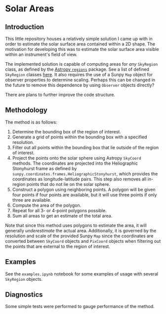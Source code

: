 # Solar Areas

## Introduction

This little repository houses a relatively simple solution I came up with in order to estimate the solar surface area contained within a 2D shape.
The motivation for developing this was to estimate the solar surface area visible within an instrument's field of view.

The implemented solution is capable of computing areas for *any* `SkyRegion` class, as defined by the [Astropy `regions`](https://astropy-regions.readthedocs.io/en/stable/#) package.
See a list of defined `SkyRegion` classes [here](https://astropy-regions.readthedocs.io/en/stable/shapes.html).
It also requires the use of a Sunpy `Map` object for observer properties to determine scaling.
Perhaps this can be changed in the future to remove this dependence by using `Observer` objects directly?

There are plans to further improve the code structure.


## Methodology

The method is as follows:
1. Determine the bounding box of the region of interest.
2. Generate a grid of points within the bounding box with a specified resolution.
3. Filter out all points within the bounding box that lie outside of the region of interest.
4. Project the points onto the solar sphere using Astropy `SkyCoord` methods. The coordinates are projected into the Heliographic Stonyhurst frame as defined by `sunpy.coordinates.frames.HeliographicStonyhurst`, which provides the coordinates as longitude-latitude pairs. This step also removes all in-region points that do not lie on the solar sphere.
5. Construct a polygon using neighboring points. A polygon will be given four points if four points are available, but it will use three points if only three are available.
6. Compute the area of the polygon.
7. Repeat for all 3- or 4-point polygons possible.
8. Sum all areas to get an estimate of the total area.

Note that since this method uses polygons to estimate the area, it will generally *underestimate* the actual area.
Additionally, it is governed by the resolution and scale of the provided Sunpy `Map` since the coordinates are converted between `SkyCoord` objects and `PixCoord` objects when filtering out the points that are external to the region of interest.


## Examples
See the `examples.ipynb` notebook for some examples of usage with several `SkyRegion` objects.


## Diagnostics

Some simple tests were performed to gauge performance of the method.
